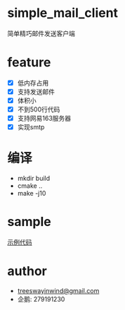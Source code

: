 # simple_mail_client
简单精巧邮件发送客户端

# feature
- [x] 低内存占用
- [x] 支持发送邮件
- [x] 体积小
- [x] 不到500行代码
- [x] 支持网易163服务器
- [x] 实现smtp

# 编译
- mkdir build
- cmake ..
- make -j10

# sample
[示例代码](./src/sample.c)

# author
- treeswayinwind@gmail.com
- 企鹅: 279191230
